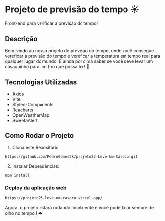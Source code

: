# Projeto de previsão do tempo ☀️

Front-end para verificar a previsão do tempo!

## Descrição

Bem-vindo ao nosso projeto de previsao do tempo, onde você consegue vereficar a previsão do tempo e vereficar a temperatura em tempo real para qualquer lugar do mundo. E ainda por cima saber se você deve levar um casaquinho para um frio que possa ter! 🧥
## Tecnologias Utilizadas

- Axios
- Vite
- Styled-Components
- Reacharts
- OpenWeatherMap
- SweetaAlert

## Como Rodar o Projeto

1. Clona este Repositorio

```bash
https://github.com/PedroGomes2k/projeto23-Leve-Um-Casaco.git
```

2. Instalar Dependências:

```bash
npm install
```

### Deploy da aplicação web

```bash
https://projeto23-leve-um-casaco.vercel.app/
```

 Agora, o projeto estará rodando localmente e você pode ficar sempre de olho no tempo ! ☁️
